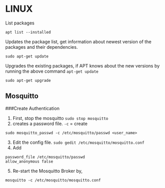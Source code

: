 

# LINUX

List packages
```
apt list --installed
```

Updates the package list, get information about newest version of the packages and their dependencies.
```
sudo apt-get update
```

Upgrades the existing packages, if APT knows about the new versions by running the above command ```apt-get update```
```
sudo apt-get upgrade
```

## Mosquitto


###Create Authentication

1. First, stop the mosquitto
```sudo stop mosquitto```
2. creates a password file. ```-c``` = create
```
sudo mosquitto_passwd -c /etc/mosquitto/passwd <user_name>
```
3. Edit the config file.
```sudo gedit /etc/mosquitto/mosquitto.conf```
4. Add
```
password_file /etc/mosquitto/passwd
allow_anonymous false
```
5. Re-start the Mosquitto Broker by,
```
mosquitto -c /etc/mosquitto/mosquitto.conf
```

